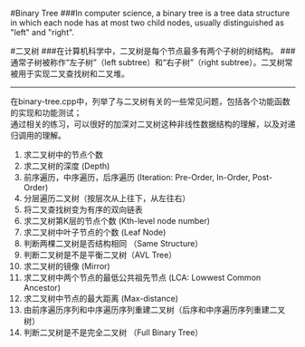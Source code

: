 #Binary Tree
###In computer science, a binary tree is a tree data structure in which each node has at most two child nodes, usually distinguished as "left" and "right".

#二叉树
###在计算机科学中，二叉树是每个节点最多有两个子树的树结构。
###通常子树被称作“左子树”（left subtree）和“右子树”（right subtree）。二叉树常被用于实现二叉查找树和二叉堆。

***************
在binary-tree.cpp中，列举了与二叉树有关的一些常见问题，包括各个功能函数的实现和功能测试；   
通过相关的练习，可以很好的加深对二叉树这种非线性数据结构的理解，以及对递归调用的理解。


1. 求二叉树中的节点个数
2. 求二叉树的深度 (Depth)
3. 前序遍历，中序遍历，后序遍历 (Iteration: Pre-Order, In-Order, Post-Order)
4. 分层遍历二叉树（按层次从上往下，从左往右）
5. 将二叉查找树变为有序的双向链表
6. 求二叉树第K层的节点个数 (Kth-level node number)
7. 求二叉树中叶子节点的个数 (Leaf Node)
8. 判断两棵二叉树是否结构相同 （Same Structure）
9. 判断二叉树是不是平衡二叉树（AVL Tree）
10. 求二叉树的镜像 (Mirror)
11. 求二叉树中两个节点的最低公共祖先节点 (LCA: Lowwest Common Ancestor)
12. 求二叉树中节点的最大距离 (Max-distance)
13. 由前序遍历序列和中序遍历序列重建二叉树（后序和中序遍历序列重建二叉树）
14. 判断二叉树是不是完全二叉树 （Full Binary Tree）
